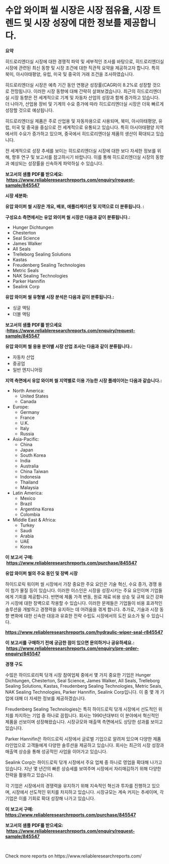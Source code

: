 <p><h1>수압 와이퍼 씰 시장은 시장 점유율, 시장 트렌드 및 시장 성장에 대한 정보를 제공합니다.</h1></p><p><strong>요약</strong></p>
<p><p>히드로리엔더실 시장에 대한 경쟁적 파악 및 세부적인 조사를 바탕으로, 히드로리엔더실 시장에 관련된 최신 동향 및 시장 조건에 대한 직관적 요약을 제공하고자 합니다. 특히 북미, 아시아태평양, 유럽, 미국 및 중국의 거래 조건을 조사하였습니다.</p><p>히드로리엔더실 시장은 예측 기간 동안 연평균 성장률(CAGR)이 8.2%로 성장할 것으로 전망됩니다. 이러한 시장 동향에 대해 간략히 살펴보겠습니다. 최근의 히드로리엔더실 시장 동향은 전 세계적으로 기계 및 자동차 산업의 성장과 함께 증가하고 있습니다. 더 나아가, 산업용 장비 및 기계의 수요 증가에 따라 히드로리엔더실 시장은 더욱 빠르게 성장할 것으로 예상됩니다.</p><p>히드로리엔더실 제품은 주로 산업용 및 자동차용으로 사용되며, 북미, 아시아태평양, 유럽, 미국 및 중국을 중심으로 전 세계적으로 유통되고 있습니다. 특히 아시아태평양 지역에서의 수요가 증가하고 있으며, 중국에서 히드로리엔더실 제품의 생산이 확대되고 있습니다.</p><p>전 세계적으로 성장 추세를 보이는 히드로리엔더실 시장에 대한 보다 자세한 정보를 위해, 향후 연구 및 보고서를 참고하시기 바랍니다. 이를 통해 히드로리엔더실 시장의 동향과 예상되는 성장률을 신속하게 파악하실 수 있습니다.</p></p>
<p><strong>보고서의 샘플 PDF를 받으세요: &nbsp;<a href="https://www.reliableresearchreports.com/enquiry/request-sample/845547">https://www.reliableresearchreports.com/enquiry/request-sample/845547</a></strong></p>
<p><strong>시장 세분화:</strong></p>
<p><strong> 유압 와이퍼 씰 시장은 개요, 배포, 애플리케이션 및 지역으로 더 분류됩니다. :</strong></p>
<p><strong>구성요소 측면에서는 유압 와이퍼 씰 시장은 다음과 같이 분류됩니다.:</strong></p>
<p><ul><li>Hunger Dichtungen</li><li>Chesterton</li><li>Seal Science</li><li>James Walker</li><li>All Seals</li><li>Trelleborg Sealing Solutions</li><li>Kastas</li><li>Freudenberg Sealing Technologies</li><li>Metric Seals</li><li>NAK Sealing Technologies</li><li>Parker Hannifin</li><li>Sealink Corp</li></ul></p>
<p><strong> 유압 와이퍼 씰 유형별 시장 분석은 다음과 같이 분류됩니다.:</strong></p>
<p><ul><li>싱글 액팅</li><li>더블 액팅</li></ul></p>
<p><strong>보고서의 샘플 PDF를 받으세요 :<a href="https://www.reliableresearchreports.com/enquiry/request-sample/845547">https://www.reliableresearchreports.com/enquiry/request-sample/845547</a></strong></p>
<p><strong> 유압 와이퍼 씰 응용 분야별 시장 산업 조사는 다음과 같이 분류됩니다.:</strong></p>
<p><ul><li>자동차 산업</li><li>중공업</li><li>일반 엔지니어링</li></ul></p>
<p><strong>지역 측면에서 유압 와이퍼 씰 지역별로 이용 가능한 시장 플레이어는 다음과 같습니다.:</strong></p>
<p><ul>
    <li>
        North America:
        <ul>
            <li>United States</li>
            <li>Canada</li>
        </ul>
    </li>
    <li>
        Europe:
        <ul>
            <li>Germany</li>
            <li>France</li>
            <li>U.K.</li>
            <li>Italy</li>
            <li>Russia</li>
        </ul>
    </li>
    <li>
        Asia-Pacific:
        <ul>
            <li>China</li>
            <li>Japan</li>
            <li>South Korea</li>
            <li>India</li>
            <li>Australia</li>
            <li>China Taiwan</li>
            <li>Indonesia</li>
            <li>Thailand</li>
            <li>Malaysia</li>
        </ul>
    </li>
    <li>
        Latin America:
        <ul>
            <li>Mexico</li>
            <li>Brazil</li>
            <li>Argentina Korea</li>
            <li>Colombia</li>
        </ul>
    </li>
    <li>
        Middle East & Africa:
        <ul>
            <li>Turkey</li>
            <li>Saudi</li>
            <li>Arabia</li>
            <li>UAE</li>
            <li>Korea</li>
        </ul>
    </li>
    </ul></p>
<p><strong>이 보고서 구매: &nbsp;<a href="https://www.reliableresearchreports.com/purchase/845547">https://www.reliableresearchreports.com/purchase/845547</a></strong></p>
<p><strong>유압 와이퍼 씰의 주요 동인 및 장벽 시장</strong></p>
<p><p>하이드로릭 워이퍼 씰 시장에서 가장 중요한 주요 요인은 기술 혁신, 수요 증가, 경쟁 용이 첨가 물질 등이 있습니다. 이러한 이스인은 시장을 성장시키는 주요 요인이며 기업들에게 기회를 제공합니다. 반면에 제품 가격 변동, 원료 재료 비용 상승 및 규제 요건 강화가 시장에 대한 장벽으로 작용할 수 있습니다. 이러한 문제들은 기업들이 비용 효과적인 솔루션을 개발하고 경쟁력을 유지하는 데 어려움을 겪게 합니다. 추가로, 기술과 시장 동향 변화에 대한 신속한 대응과 유효한 전략 수립도 시장에서의 도전 요소가 될 수 있습니다.</p></p>
<p><strong><a href="https://www.reliableresearchreports.com/hydraulic-wiper-seal-r845547">https://www.reliableresearchreports.com/hydraulic-wiper-seal-r845547</a></strong></p>
<p><strong>이 보고서를 구매하기 전에 궁금한 점이 있으면 문의하거나 공유하세요.: &nbsp;<a href="https://www.reliableresearchreports.com/enquiry/pre-order-enquiry/845547">https://www.reliableresearchreports.com/enquiry/pre-order-enquiry/845547</a></strong></p>
<p><strong>경쟁 구도</strong></p>
<p><p>수많은 하이드로리픽 닦개 시장 참여업체 중에서 몇 가지 중요한 기업은 Hunger Dichtungen, Chesterton, Seal Science, James Walker, All Seals, Trelleborg Sealing Solutions, Kastas, Freudenberg Sealing Technologies, Metric Seals, NAK Sealing Technologies, Parker Hannifin, Sealink Corp입니다. 이 중 몇 개 기업에 대해 더 자세한 정보를 제공하겠습니다.</p><p>Freudenberg Sealing Technologies는 특히 하이드로릭 닦개 시장에서 선도적인 위치를 차지하는 기업 중 하나로 꼽힙니다. 회사는 1990년대부터 이 분야에서 혁신적인 제품을 선보이며 성장해왔습니다. 시장규모와 매출액 측면에서도 상당한 성과를 보이고 있습니다.</p><p>Parker Hannifin은 하이드로릭 시장에서 글로벌 기업으로 알려져 있으며 다양한 제품 라인업으로 고객들에게 다양한 솔루션을 제공하고 있습니다. 회사는 최근의 시장 성장과 매출액 상승을 통해 성공적인 사업을 이어가고 있습니다.</p><p>Sealink Corp는 하이드로릭 닦개 시장에서 주요 업체 중 하나로 영업을 확대해 나가고 있습니다. 지난 몇 년간의 빠른 상승세를 보여주며 시장에서 자리매김하기 위해 다양한 전략을 활용하고 있습니다.</p><p>각 기업은 시장에서의 경쟁력을 유지하기 위해 지속적인 혁신과 투자를 진행하고 있으며, 시장에서 선도적인 위치를 차지하고 있습니다. 시장규모는 계속 커지는 추세이며, 각 기업은 이를 기회로 확대 성장해 나가고 있습니다.</p></p>
<p><strong>이 보고서 구매: &nbsp; <a href="https://www.reliableresearchreports.com/purchase/845547">https://www.reliableresearchreports.com/purchase/845547</a></strong></p>
<p><strong>보고서의 샘플 PDF를 받으세요: &nbsp;<a href="https://www.reliableresearchreports.com/enquiry/request-sample/845547">https://www.reliableresearchreports.com/enquiry/request-sample/845547</a></strong><strong></strong></p>
<p>&nbsp;</p>
<p>Check more reports on https://www.reliableresearchreports.com/</p>